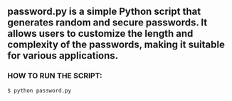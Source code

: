 ## password.py is a simple Python script that generates random and secure passwords. It allows users to customize the length and complexity of the passwords, making it suitable for various applications.
### HOW TO RUN THE SCRIPT:
```
$ python password.py
```
